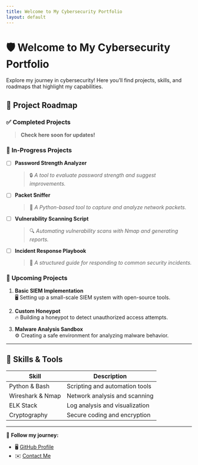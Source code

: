 ```yaml
---
title: Welcome to My Cybersecurity Portfolio
layout: default
---
```


<link rel="stylesheet" type="text/css" href="assets/css/style.css">

# 🛡️ Welcome to My Cybersecurity Portfolio

Explore my journey in cybersecurity! Here you’ll find projects, skills, and roadmaps that highlight my capabilities.

## 🚀 Project Roadmap

### ✅ **Completed Projects**
> **Check here soon for updates!**

### 📌 **In-Progress Projects**
- [ ] **Password Strength Analyzer**  
  > 🔒 *A tool to evaluate password strength and suggest improvements.*

- [ ] **Packet Sniffer**  
  > 📡 *A Python-based tool to capture and analyze network packets.*

- [ ] **Vulnerability Scanning Script**  
  > 🔍 *Automating vulnerability scans with Nmap and generating reports.*

- [ ] **Incident Response Playbook**  
  > 📓 *A structured guide for responding to common security incidents.*

### 📅 **Upcoming Projects**
1. **Basic SIEM Implementation**  
   🖥️ Setting up a small-scale SIEM system with open-source tools.

2. **Custom Honeypot**  
   🔥 Building a honeypot to detect unauthorized access attempts.

3. **Malware Analysis Sandbox**  
   ⚙️ Creating a safe environment for analyzing malware behavior.

---

## 🔧 Skills & Tools

| **Skill**            | **Description**                   |
|----------------------|-----------------------------------|
| Python & Bash        | Scripting and automation tools   |
| Wireshark & Nmap     | Network analysis and scanning    |
| ELK Stack            | Log analysis and visualization   |
| Cryptography         | Secure coding and encryption     |

---

🌟 **Follow my journey:**  
- 🖥️ [GitHub Profile](https://github.com/YMQSec)
- ✉️ [Contact Me](mailto:your.email@example.com)
